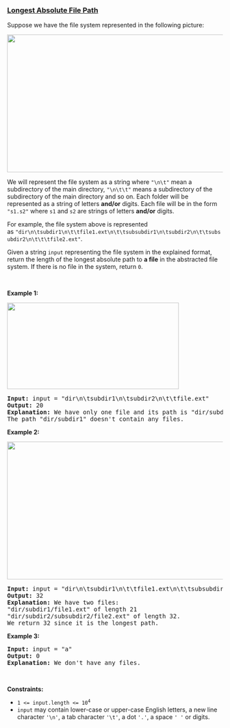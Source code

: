 ### [Longest Absolute File Path](https://leetcode.com/problems/longest-absolute-file-path)

<p>Suppose we have the file system represented in the following picture:</p>

<p><img alt="" src="https://assets.leetcode.com/uploads/2020/08/28/mdir.jpg" style="width: 681px; height: 322px;" /></p>

<p>We will represent the file system as a string where <code>&quot;\n\t&quot;</code> mean a subdirectory of the main directory, <code>&quot;\n\t\t&quot;</code> means a subdirectory of the subdirectory of the main directory and so on. Each folder will be represented as a string of letters <strong>and/or</strong> digits. Each file will be in the form <code>&quot;s1.s2&quot;</code> where <code>s1</code> and <code>s2</code> are strings of letters <strong>and/or</strong> digits.</p>

<p>For example, the file system above is represented as&nbsp;<code>&quot;dir\n\tsubdir1\n\t\tfile1.ext\n\t\tsubsubdir1\n\tsubdir2\n\t\tsubsubdir2\n\t\t\tfile2.ext&quot;</code>.</p>

<p>Given a string <code>input</code> representing the file system in the explained&nbsp;format, return the length of the longest absolute path to <strong>a file</strong> in the abstracted file system. If there is no file in the system, return <code>0</code>.</p>

<p>&nbsp;</p>
<p><strong>Example 1:</strong></p>
<img alt="" src="https://assets.leetcode.com/uploads/2020/08/28/dir1.jpg" style="width: 401px; height: 202px;" />
<pre>
<strong>Input:</strong> input = &quot;dir\n\tsubdir1\n\tsubdir2\n\t\tfile.ext&quot;
<strong>Output:</strong> 20
<strong>Explanation:</strong> We have only one file and its path is &quot;dir/subdir2/file.ext&quot; of length 20.
The path &quot;dir/subdir1&quot; doesn&#39;t contain any files.
</pre>

<p><strong>Example 2:</strong></p>
<img alt="" src="https://assets.leetcode.com/uploads/2020/08/28/dir2.jpg" style="width: 641px; height: 322px;" />
<pre>
<strong>Input:</strong> input = &quot;dir\n\tsubdir1\n\t\tfile1.ext\n\t\tsubsubdir1\n\tsubdir2\n\t\tsubsubdir2\n\t\t\tfile2.ext&quot;
<strong>Output:</strong> 32
<strong>Explanation:</strong> We have two files:
&quot;dir/subdir1/file1.ext&quot; of length 21
&quot;dir/subdir2/subsubdir2/file2.ext&quot; of length 32.
We return 32 since it is the longest path.
</pre>

<p><strong>Example 3:</strong></p>

<pre>
<strong>Input:</strong> input = &quot;a&quot;
<strong>Output:</strong> 0
<strong>Explanation:</strong> We don&#39;t have any files.
</pre>

<p>&nbsp;</p>
<p><strong>Constraints:</strong></p>

<ul>
	<li><code>1 &lt;= input.length &lt;= 10<sup>4</sup></code></li>
	<li><code>input</code>&nbsp;may contain lower-case or upper-case English letters, a new line character <code>&#39;\n&#39;</code>, a tab character <code>&#39;\t&#39;</code>,&nbsp;a dot <code>&#39;.&#39;</code>, a space <code>&#39; &#39;</code>&nbsp;or digits.</li>
</ul>
